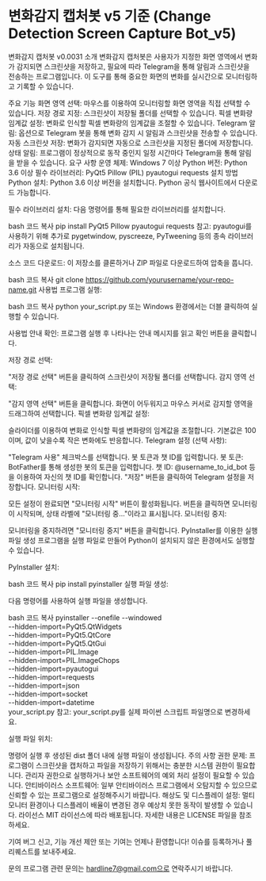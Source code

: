 # 변화감지 캡처봇 v5 기준 (Change Detection Screen Capture Bot_v5)

변화감지 캡처봇 v0.0031
소개
변화감지 캡처봇은 사용자가 지정한 화면 영역에서 변화가 감지되면 스크린샷을 저장하고, 필요에 따라 Telegram을 통해 알림과 스크린샷을 전송하는 프로그램입니다. 이 도구를 통해 중요한 화면의 변화를 실시간으로 모니터링하고 기록할 수 있습니다.

주요 기능
화면 영역 선택: 마우스를 이용하여 모니터링할 화면 영역을 직접 선택할 수 있습니다.
저장 경로 지정: 스크린샷이 저장될 폴더를 선택할 수 있습니다.
픽셀 변화량 임계값 설정: 변화로 인식할 픽셀 변화량의 임계값을 조절할 수 있습니다.
Telegram 알림: 옵션으로 Telegram 봇을 통해 변화 감지 시 알림과 스크린샷을 전송할 수 있습니다.
자동 스크린샷 저장: 변화가 감지되면 자동으로 스크린샷을 지정된 폴더에 저장합니다.
상태 알림: 프로그램이 정상적으로 동작 중인지 일정 시간마다 Telegram을 통해 알림을 받을 수 있습니다.
요구 사항
운영 체제: Windows 7 이상
Python 버전: Python 3.6 이상
필수 라이브러리:
PyQt5
Pillow (PIL)
pyautogui
requests
설치 방법
Python 설치: Python 3.6 이상 버전을 설치합니다. Python 공식 웹사이트에서 다운로드 가능합니다.

필수 라이브러리 설치: 다음 명령어를 통해 필요한 라이브러리를 설치합니다.

bash
코드 복사
pip install PyQt5 Pillow pyautogui requests
참고: pyautogui를 사용하기 위해 추가로 pygetwindow, pyscreeze, PyTweening 등의 종속 라이브러리가 자동으로 설치됩니다.

소스 코드 다운로드: 이 저장소를 클론하거나 ZIP 파일로 다운로드하여 압축을 풉니다.

bash
코드 복사
git clone https://github.com/yourusername/your-repo-name.git
사용법
프로그램 실행:

bash
코드 복사
python your_script.py
또는 Windows 환경에서는 더블 클릭하여 실행할 수 있습니다.

사용법 안내 확인: 프로그램 실행 후 나타나는 안내 메시지를 읽고 확인 버튼을 클릭합니다.

저장 경로 선택:

"저장 경로 선택" 버튼을 클릭하여 스크린샷이 저장될 폴더를 선택합니다.
감지 영역 선택:

"감지 영역 선택" 버튼을 클릭합니다.
화면이 어두워지고 마우스 커서로 감지할 영역을 드래그하여 선택합니다.
픽셀 변화량 임계값 설정:

슬라이더를 이용하여 변화로 인식할 픽셀 변화량의 임계값을 조절합니다.
기본값은 100이며, 값이 낮을수록 작은 변화에도 반응합니다.
Telegram 설정 (선택 사항):

"Telegram 사용" 체크박스를 선택합니다.
봇 토큰과 챗 ID를 입력합니다.
봇 토큰: BotFather를 통해 생성한 봇의 토큰을 입력합니다.
챗 ID: @username_to_id_bot 등을 이용하여 자신의 챗 ID를 확인합니다.
"저장" 버튼을 클릭하여 Telegram 설정을 저장합니다.
모니터링 시작:

모든 설정이 완료되면 "모니터링 시작" 버튼이 활성화됩니다.
버튼을 클릭하면 모니터링이 시작되며, 상태 라벨에 "모니터링 중..."이라고 표시됩니다.
모니터링 중지:

모니터링을 중지하려면 "모니터링 중지" 버튼을 클릭합니다.
PyInstaller를 이용한 실행 파일 생성
프로그램을 실행 파일로 만들어 Python이 설치되지 않은 환경에서도 실행할 수 있습니다.

PyInstaller 설치:

bash
코드 복사
pip install pyinstaller
실행 파일 생성:

다음 명령어를 사용하여 실행 파일을 생성합니다.

bash
코드 복사
pyinstaller --onefile --windowed \
    --hidden-import=PyQt5.QtWidgets \
    --hidden-import=PyQt5.QtCore \
    --hidden-import=PyQt5.QtGui \
    --hidden-import=PIL.Image \
    --hidden-import=PIL.ImageChops \
    --hidden-import=pyautogui \
    --hidden-import=requests \
    --hidden-import=json \
    --hidden-import=socket \
    --hidden-import=datetime \
    your_script.py
참고: your_script.py를 실제 파이썬 스크립트 파일명으로 변경하세요.

실행 파일 위치:

명령어 실행 후 생성된 dist 폴더 내에 실행 파일이 생성됩니다.
주의 사항
권한 문제: 프로그램이 스크린샷을 캡처하고 파일을 저장하기 위해서는 충분한 시스템 권한이 필요합니다. 관리자 권한으로 실행하거나 보안 소프트웨어의 예외 처리 설정이 필요할 수 있습니다.
안티바이러스 소프트웨어: 일부 안티바이러스 프로그램에서 오탐지할 수 있으므로 신뢰할 수 있는 프로그램으로 설정해주시기 바랍니다.
해상도 및 디스플레이 설정: 멀티 모니터 환경이나 디스플레이 배율이 변경된 경우 예상치 못한 동작이 발생할 수 있습니다.
라이선스
MIT 라이선스에 따라 배포됩니다. 자세한 내용은 LICENSE 파일을 참조하세요.

기여
버그 신고, 기능 개선 제안 또는 기여는 언제나 환영합니다! 이슈를 등록하거나 풀 리퀘스트를 보내주세요.

문의
프로그램 관련 문의는 hardline7@gmail.com으로 연락주시기 바랍니다.
